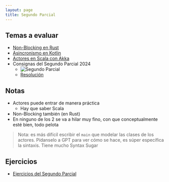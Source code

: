 ```yaml
---
layout: page
title: Segundo Parcial
---
```


## Temas a evaluar

[//]: # (TODO: insertar los links a cada carpeta)
- [Non-Blocking en Rust](https://github.com/FranCalveyra/conc-summary/tree/main/content/Pr%C3%A1ctica/Segundo%20Parcial/non-blocking) 
- [Asincronismo en Kotlin](https://github.com/FranCalveyra/conc-summary/tree/main/content/Pr%C3%A1ctica/Segundo%20Parcial/async)
- [Actores en Scala con Akka](https://github.com/FranCalveyra/conc-summary/tree/main/content/Pr%C3%A1ctica/Segundo%20Parcial/actors)
- Consignas del Segundo Parcial 2024
  - ![Segundo Parcial](./assets/segundo_parcial.png)
  - [Resolución](resolucion_2do_parcial_2024.html)

## Notas
- Actores puede entrar de manera práctica
    - Hay que saber Scala
- Non-Blocking también (en Rust)
- En ninguno de los 2 se va a hilar muy fino, con que conceptualmente esté bien, todo pelota

> Nota: es más difícil escribir el `main` que modelar las clases de los actores. Pídanselo a GPT para ver cómo se hace, es súper específica la sintaxis.
> Tiene mucho Syntax Sugar

## Ejercicios

- [Ejercicios del Segundo Parcial](Exercises.html)